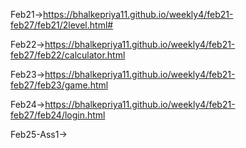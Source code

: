 Feb21->https://bhalkepriya11.github.io/weekly4/feb21-feb27/feb21/2level.html#

Feb22->https://bhalkepriya11.github.io/weekly4/feb21-feb27/feb22/calculator.html

Feb23->https://bhalkepriya11.github.io/weekly4/feb21-feb27/feb23/game.html

Feb24->https://bhalkepriya11.github.io/weekly4/feb21-feb27/feb24/login.html

Feb25-Ass1->
